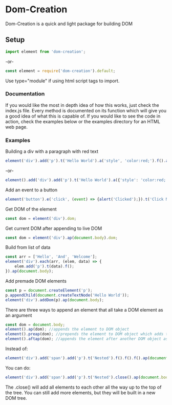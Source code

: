 # Dom-Creation

Dom-Creation is a quick and light package for building DOM

## Setup

```javascript
import element from 'dom-creation';
```
-or-
```javascript
const element = require('dom-creation').default;
```

Use type="module" if using html script tags to import.

### Documentation

If you would like the most in depth idea of how this works, just check the index.js file. Every method is documented on its function which will give you a good idea of what this is capable of. If you would like to see the code in action, check the examples below or the examples directory for an HTML web page.

### Examples

Building a div with a paragraph with red text

```javascript
element('div').add('p').t('Hello World').a('style', 'color:red;').f().ap(document.body);
```
-or-
```javascript
element().add('div').add('p').t('Hello World').a({'style': 'color:red;'}).f().f().ap(document.body);
```

Add an event to a button

```javascript
element('button').e('click', (event) => {alert('Clicked');}).t('Click Me!').ap(document.body);
```

Get DOM of the element

```javascript
const dom = element('div').dom;
```

Get current DOM after appending to live DOM

```javascript
const dom = element('div').ap(document.body).dom;
```

Build from list of data

```javascript
const arr = ['Hello', 'And', 'Welcome'];
element('div').each(arr, (elem, data) => {
    elem.add('p').t(data).f();
}).ap(document.body);
```

Add premade DOM elements
```javascript
const p = document.createElement('p');
p.appendChild(document.createTextNode('Hello World'));
element('div').addDom(p).ap(document.body);
```

There are three ways to append an element that all take a DOM element as an argument

```javascript
const dom = document.body;
element().ap(dom); //appends the element to DOM object
element().preap(dom); //prepends the element to DOM object which adds the child to top of DOM object's children
element().aftap(dom); //appends the element after another DOM object as a sibling of the DOM
```

Instead of:

```javascript
element('div').add('span').add('p').t('Nested').f().f().f().ap(document.body);
```

You can do:

```javascript
element('div').add('span').add('p').t('Nested').close().ap(document.body);
```
The .close() will add all elements to each other all the way up to the top of the tree. You can still add more elements, but they will be built in a new DOM tree.